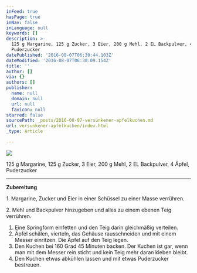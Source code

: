```yaml
---
inFeed: true
hasPage: true
inNav: false
inLanguage: null
keywords: []
description: >-
  125 g Margarine, 125 g Zucker, 3 Eier, 200 g Mehl, 2 EL Backpulver, 4 Äpfel,
  Puderzucker
datePublished: '2016-08-07T06:30:44.103Z'
dateModified: '2016-08-07T06:30:09.154Z'
title: ''
author: []
via: {}
authors: []
publisher:
  name: null
  domain: null
  url: null
  favicon: null
starred: false
sourcePath: _posts/2016-08-07-versunkener-apfelkuchen.md
url: versunkener-apfelkuchen/index.html
_type: Article

---
```

![](https://the-grid-user-content.s3-us-west-2.amazonaws.com/9f7c3b31-be6f-4d63-8ade-09012c566b5f.jpg)

125 g Margarine, 125 g Zucker, 3 Eier, 200 g Mehl, 2 EL Backpulver, 4 Äpfel, Puderzucker

****

**Zubereitung**

1\. Margarine, Zucker und Eier in einer Schüssel zu einer Masse verrühren.

2\. Mehl und Backpulver hinzugeben und alles zu einem ebenen Teig verrühren.

1. Eine Springform einfetten und den Teig darin gleichmäßig verteilen.
2. Äpfel schälen, vierteln, das Gehäuse rausschneiden und mit einem Messer einritzen. Die Äpfel auf den Teig legen.
3. Den Kuchen bei 160 Grad 45 Minuten backen. Der Kuchen ist gar, wenn man mit dem Messer rein sticht und kein Teig mehr daran kleben bleibt. 
4. Den Kuchen etwas abkühlen lassen und mit etwas Puderzucker bestreuen.